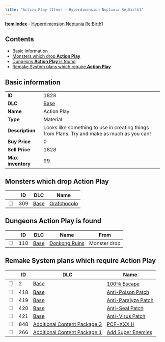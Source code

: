 ```yaml
---
title: "Action Play (Item) - Hyperdimension Neptunia Re;Birth1"
---
```


[**Item Index**](/neptunia/rb1/item/index.html) - [Hyperdimension Neptunia Re;Birth1](/neptunia/rb1)

## Contents

- [Basic information](#basic-information)
- [Monsters which drop **Action Play**](#monsters-which-drop-action-play)
- [Dungeons **Action Play** is found](#dungeons-action-play-is-found)
- [Remake System plans which require **Action Play**](#remake-system-plans-which-require-action-play)

## Basic information

|   |   |
| -- | -- |
| **ID** | 1828 |
| **DLC** | [Base](/neptunia/rb1/dlc/1-base.html) |
| **Name** | Action Play |
| **Type** | Material |
| **Description** | Looks like something to use in creating things from Plans. Try and make as much as you can! |
| **Buy Price** | 0 |
| **Sell Price** | 1828 |
| **Max inventory** | 99 |


## Monsters which drop **Action Play**

|    | ID | DLC | Name |
| -- | -- | --- | ---- |
| <input type="checkbox" id="rb1-monster-1-309" class="trackbox" /> | 309 | [Base](/neptunia/rb1/dlc/1-base.html) | [Grafchocolo](/neptunia/rb1/monster/1-309-grafchocolo.html) |


## Dungeons **Action Play** is found

|    | ID | DLC | Name | From |
| -- | -- | --- | ---- | ---- |
| <input type="checkbox" id="rb1-dungeon-1-110" class="trackbox" /> | 110 | [Base](/neptunia/rb1/dlc/1-base.html) | [Donkong Ruins](/neptunia/rb1/dungeon/1-110-donkong-ruins.html) | Monster drop |


## Remake System plans which require **Action Play**

|    | ID | DLC | Name |
| -- | -- | --- | ---- |
| <input type="checkbox" id="rb1-quest-1-2" class="trackbox" /> | 2 | [Base](/neptunia/rb1/dlc/1-base.html) | [100％ Escape](/neptunia/rb1/quest/1-2-100-escape.html) |
| <input type="checkbox" id="rb1-quest-1-418" class="trackbox" /> | 418 | [Base](/neptunia/rb1/dlc/1-base.html) | [Anti-Poison Patch](/neptunia/rb1/quest/1-418-anti-poison-patch.html) |
| <input type="checkbox" id="rb1-quest-1-419" class="trackbox" /> | 419 | [Base](/neptunia/rb1/dlc/1-base.html) | [Anti-Paralyze Patch](/neptunia/rb1/quest/1-419-anti-paralyze-patch.html) |
| <input type="checkbox" id="rb1-quest-1-420" class="trackbox" /> | 420 | [Base](/neptunia/rb1/dlc/1-base.html) | [Anti-Seal Patch](/neptunia/rb1/quest/1-420-anti-seal-patch.html) |
| <input type="checkbox" id="rb1-quest-1-421" class="trackbox" /> | 421 | [Base](/neptunia/rb1/dlc/1-base.html) | [Anti-Virus Patch](/neptunia/rb1/quest/1-421-anti-virus-patch.html) |
| <input type="checkbox" id="rb1-quest-12-848" class="trackbox" /> | 848 | [Additional Content Package 3](/neptunia/rb1/dlc/12-pack3.html) | [PCF-XXX H](/neptunia/rb1/quest/12-848-pcf-xxx-h.html) |
| <input type="checkbox" id="rb1-quest-10-266" class="trackbox" /> | 266 | [Additional Content Package 1](/neptunia/rb1/dlc/10-pack1.html) | [Add Super Enemies](/neptunia/rb1/quest/10-266-add-super-enemies.html) |
